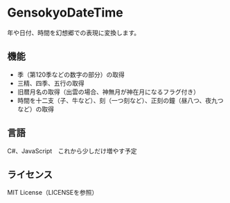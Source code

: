 # GensokyoDateTime
年や日付、時間を幻想郷での表現に変換します。

## 機能
+ 季（第120季などの数字の部分）の取得
+ 三精、四季、五行の取得
+ 旧暦月名の取得（出雲の場合、神無月が神在月になるフラグ付き）
+ 時間を十二支（子、牛など）、刻（一つ刻など）、正刻の鐘（昼八つ、夜九つなど）の取得

## 言語
C#、JavaScript　これから少しだけ増やす予定

## ライセンス
MIT License（LICENSEを参照）
